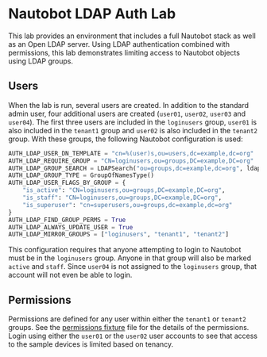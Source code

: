 # Nautobot LDAP Auth Lab

This lab provides an environment that includes a full Nautobot stack as well
as an Open LDAP server. Using LDAP authentication combined with permissions,
this lab demonstrates limiting access to Nautobot objects using LDAP groups.

## Users
When the lab is run, several users are created. In addition to the standard
admin user, four additional users are created (`user01`, `user02`, `user03` and
`user04`). The first three users are included in the `loginusers` group,
`user01` is also included in the `tenant1` group and `user02` is also included
in the `tenant2` group. With these groups, the following Nautobot configuration
is used:


```python
AUTH_LDAP_USER_DN_TEMPLATE = "cn=%(user)s,ou=users,dc=example,dc=org"
AUTH_LDAP_REQUIRE_GROUP = "CN=loginusers,ou=groups,DC=example,DC=org"
AUTH_LDAP_GROUP_SEARCH = LDAPSearch("ou=groups,dc=example,dc=org", ldap.SCOPE_SUBTREE, "(objectClass=groupOfNames)")
AUTH_LDAP_GROUP_TYPE = GroupOfNamesType()
AUTH_LDAP_USER_FLAGS_BY_GROUP = {
    "is_active": "CN=loginusers,ou=groups,DC=example,DC=org",
    "is_staff": "CN=loginusers,ou=groups,DC=example,DC=org",
    "is_superuser": "cn=superusers,ou=groups,dc=example,dc=org"
}
AUTH_LDAP_FIND_GROUP_PERMS = True
AUTH_LDAP_ALWAYS_UPDATE_USER = True
AUTH_LDAP_MIRROR_GROUPS = ["loginusers", "tenant1", "tenant2"]
```

This configuration requires that anyone attempting to login to Nautobot must be
in the `loginusers` group. Anyone in that group will also be marked `active` and
`staff`. Since `user04` is not assigned to the `loginusers` group, that account
will not even be able to login.

## Permissions

Permissions are defined for any user within either the `tenant1` or `tenant2`
groups. See the [permissions fixture](fixtures/20_permissions.yaml) file for
the details of the permissions. Login using either the `user01` or the `user02`
user accounts to see that access to the sample devices is limited based on
tenancy.
